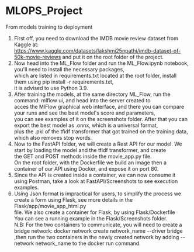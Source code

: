 # MLOPS_Project
From models training to deployment<br>
1. First off, you need to download the IMDB movie review dataset from Kaggle at:<br>
https://www.kaggle.com/datasets/lakshmi25npathi/imdb-dataset-of-50k-movie-reviews
and put it on the root folder of the project.<br>
1. Now head into the ML_Flow folder and run the ML_Flow.ipynb notebook, you'll need to install the necessary packages,<br>
which are listed in requirements.txt located at the root folder, install them using pip install -r requirements.txt,<br>
it is advised to use Python 3.9.<br>
1. After training the models, at the same directory ML_Flow, run the command: mlflow ui, and head into the server created to<br>
acces the MlFlow graphical web interface, and there you can compare your runs and see the best model's score and parameters,<br>
you can see examples of it on the screenshots folder. After that you can export the best model as .onnx, which is a universal format,<br>
plus the .pkl of the tfidf transformer that got trained on the training data, which also removes stop words.<br>
1. Now to the FastAPI folder, we will create a Rest API for our model. We start by loading the model and the tfidf transformer, and create<br>
the GET and POST methods inside the movie_app.py file.<br>
On the root folder, with the Dockerfile we build an image then a container of our API using Docker, and expose it on port 80.<br>
1. Since the API is created inside a container, we can now consume it using Postman, take a look at FastAPI/Screenshots to see execution examples.<br>
1. Using Json format is impractical for users, to simplify the process we create a form using Flask, see more details in the Flask/app/movie_app_html.py<br>
file. We also create a container for Flask, by using Flask/Dockerfile<br>
You can see a running example in the Flask/Screenshots folder.<br>
N.B: For the two containers to communicate, you will need to create a bridge network: docker network create network_name --driver bridge<br>
,then run the two containers in the newly created network by adding --network network_name to the docker run command.<br>


